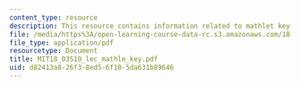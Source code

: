 ```yaml
---
content_type: resource
description: This resource contains information related to mathlet key used in lectures.
file: /media/https%3A/open-learning-course-data-rc.s3.amazonaws.com/18-03-differential-equations-spring-2010/d82413a826f38ed56f105da631b89646_MIT18_03S10_lec_mathle_key.pdf
file_type: application/pdf
resourcetype: Document
title: MIT18_03S10_lec_mathle_key.pdf
uid: d82413a8-26f3-8ed5-6f10-5da631b89646
---
```

